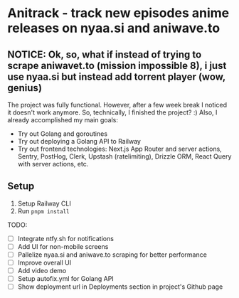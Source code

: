# Anitrack - track new episodes anime releases on nyaa.si and aniwave.to

## NOTICE: Ok, so, what if instead of trying to scrape aniwavet.to (mission impossible 8), i just use nyaa.si but instead add torrent player (wow, genius)

The project was fully functional. However, after a few week break I noticed it doesn't work anymore. So, technically, I finished the project? :)
Also, I already accomplished my main goals:

- Try out Golang and goroutines
- Try out deploying a Golang API to Railway
- Try out frontend technologies: Next.js App Router and server actions, Sentry, PostHog, Clerk, Upstash (ratelimiting), Drizzle ORM, React Query with server actions, etc.

## Setup

1. Setup Railway CLI
2. Run `pnpm install`

TODO:

- [ ] Integrate ntfy.sh for notifications
- [ ] Add UI for non-mobile screens
- [ ] Pallelize nyaa.si and aniwave.to scraping for better performance
- [ ] Improve overall UI
- [ ] Add video demo
- [ ] Setup autofix.yml for Golang API
- [ ] Show deployment url in Deployments section in project's Github page
